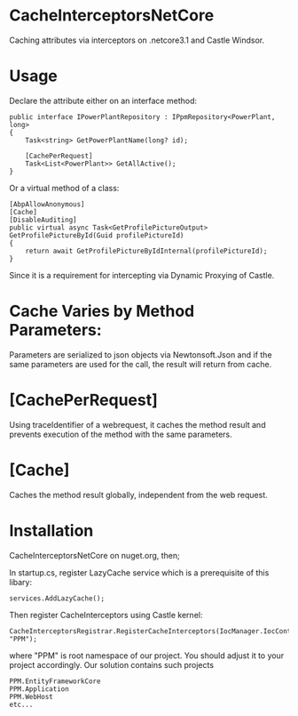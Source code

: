 # CacheInterceptorsNetCore
Caching attributes via interceptors on .netcore3.1 and Castle Windsor. 

# Usage
Declare the attribute either on an interface method:
````
public interface IPowerPlantRepository : IPpmRepository<PowerPlant, long>
{
    Task<string> GetPowerPlantName(long? id);

    [CachePerRequest]
    Task<List<PowerPlant>> GetAllActive();
}
````
Or a virtual method of a class:
````
[AbpAllowAnonymous]
[Cache]
[DisableAuditing]
public virtual async Task<GetProfilePictureOutput> GetProfilePictureById(Guid profilePictureId)
{
    return await GetProfilePictureByIdInternal(profilePictureId);
}

````
Since it is a requirement for intercepting via Dynamic Proxying of Castle.

# Cache Varies by Method Parameters:
Parameters are serialized to json objects via Newtonsoft.Json and if the same parameters are used for the call, the result will return from cache.

# [CachePerRequest]
Using traceIdentifier of a webrequest, it caches the method result and prevents execution of the method with the same parameters.
 

# [Cache]
Caches the method result globally, independent from the web request.

# Installation
CacheInterceptorsNetCore on nuget.org, then;

In startup.cs, register LazyCache service which is a prerequisite of this libary:
````
services.AddLazyCache();
````

Then register CacheInterceptors using Castle kernel:
````
CacheInterceptorsRegistrar.RegisterCacheInterceptors(IocManager.IocContainer, "PPM");
````
where "PPM" is root namespace of our project. You should adjust it to your project accordingly.
Our solution contains such projects
````
PPM.EntityFrameworkCore
PPM.Application
PPM.WebHost
etc...
````
